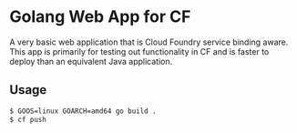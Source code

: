 # Golang Web App for CF

A very basic web application that is Cloud Foundry service binding aware. This app is primarily for testing out functionality in CF and is faster to deploy than an equivalent Java application.

## Usage

```bash
$ GOOS=linux GOARCH=amd64 go build .
$ cf push
```
